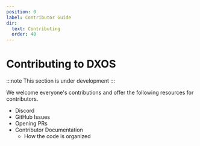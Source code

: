 ```yaml
---
position: 0
label: Contributor Guide
dir:
  text: Contributing
  order: 40
---
```


# Contributing to DXOS
:::note
This section is under development
:::

We welcome everyone's contributions and offer the following resources for contributors.

*   Discord
*   GitHub Issues
*   Opening PRs
*   Contributor Documentation
    *   How the code is organized

